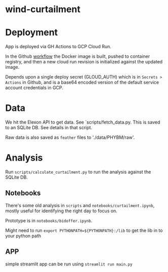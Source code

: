 # wind-curtailment

# Deployment
App is deployed via GH Actions to GCP Cloud Run.

In the Github [workflow](./.github/workflows/deploy.yaml) the Docker image is built, pushed to container registry,
and then a new cloud run revision is initialized against the updated image.

Depends upon a single deploy secret (GLOUD_AUTH) which is in `Secrets > Actions` in Github, and is a base64 encoded
version of the default service account credentials in GCP.

# Data
We hit the Elexon API to get data. See `scripts/fetch_data.py. This is saved to an SQLite DB. See details in that
script.

Raw data is also saved as `feather` files to './data/PHYBM/raw'.

# Analysis
Run `scripts/calculate_curtailment.py` to run the analysis against the SQLite DB.

## Notebooks
There's some old analysis in `scripts` and `notebooks/curtailment.ipynb`,
mostly useful for identifying the right day to focus on.

Prototype is in `notebooks/bidoffer.ipynb`.


Might need to run
`export PYTHONPATH=${PYTHONPATH}:/lib`
to get the lib in to your python path

## APP
simple streamlit app can be run using
`streamlit run main.py`